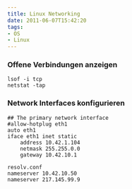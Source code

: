 ```yaml
---
title: Linux Networking
date: 2011-06-07T15:42:20
tags: 
- OS
- Linux
---
```


### Offene Verbindungen anzeigen

    lsof -i tcp
    netstat -tap

### Network Interfaces konfigurieren

    ## The primary network interface
    #allow-hotplug eth1
    auto eth1
    iface eth1 inet static
        address 10.42.1.104
        netmask 255.255.0.0
        gateway 10.42.10.1

    resolv.conf
    nameserver 10.42.10.50
    nameserver 217.145.99.9
